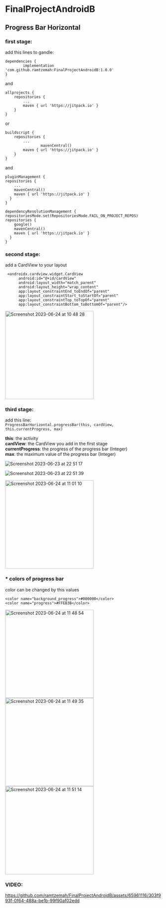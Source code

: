 # FinalProjectAndroidB

## Progress Bar Horizontal

### first stage:

add this lines to gandle:

	dependencies {
	        implementation 'com.github.ramtzemah:FinalProjectAndroidB:1.0.0'
	}

and

	allprojects {
		repositories {
			...
			maven { url 'https://jitpack.io' }
		}
	}

or

	buildscript {
		repositories {
			...
                    mavenCentral()
			maven { url 'https://jitpack.io' }
		}
	}

and

	pluginManagement {
    repositories {
        ...
        mavenCentral()
        maven { url 'https://jitpack.io' }
      }
    }

    dependencyResolutionManagement {
    repositoriesMode.set(RepositoriesMode.FAIL_ON_PROJECT_REPOS)
    repositories {
        google()
        mavenCentral()
        maven { url 'https://jitpack.io' }
      }
    }

### second stage:
add a CardView to your layout

     <androidx.cardview.widget.CardView
          android:id="@+id/cardView"
          android:layout_width="match_parent"
          android:layout_height="wrap_content"
          app:layout_constraintEnd_toEndOf="parent"
          app:layout_constraintStart_toStartOf="parent"
          app:layout_constraintTop_toTopOf="parent"
          app:layout_constraintBottom_toBottomOf="parent"/> 

<img width="285" alt="Screenshot 2023-06-24 at 10 48 28" src="https://github.com/ramtzemah/FinalProjectAndroidB/assets/65961116/48595a9b-3262-4c63-b4c8-00e4f096783e">

### third stage:
add this line:<br>
``` ProgressBarHorizontal.progressBar(this, cardView, this.currentProgress, max) ```<br>

**this**: the activity<br>
**cardView**: the CardView you add in the first stage<br>
**currentProgress**: the progress of the progress bar (Integer)<br>
**max**: the maximum value of the progress bar (Integer)<br>

![Screenshot 2023-06-23 at 22 51 17](https://github.com/ramtzemah/FinalProjectAndroidB/assets/65961116/debbfb5b-b5d3-4a1c-b17c-11bf6aaf7497)

![Screenshot 2023-06-23 at 22 51 39](https://github.com/ramtzemah/FinalProjectAndroidB/assets/65961116/b48f9643-3e91-44e4-817b-672b95323bc1)

<img width="285" alt="Screenshot 2023-06-24 at 11 01 10" src="https://github.com/ramtzemah/FinalProjectAndroidB/assets/65961116/9497ee5c-32dd-4f51-b71f-4ae0866e4922">


### * colors of progress bar
color can be changed by this values

    <color name="background_progress">#000000</color>
    <color name="progress">#FFEB3B</color>

<img width="285" alt="Screenshot 2023-06-24 at 11 48 54" src="https://github.com/ramtzemah/FinalProjectAndroidB/assets/65961116/2a608f05-a032-45fb-bd47-827ce1722f22">
<img width="285" alt="Screenshot 2023-06-24 at 11 49 35" src="https://github.com/ramtzemah/FinalProjectAndroidB/assets/65961116/ea3c376d-a3a0-42a0-9515-b58e42acc05d">
<img width="285" alt="Screenshot 2023-06-24 at 11 51 14" src="https://github.com/ramtzemah/FinalProjectAndroidB/assets/65961116/f354807a-08dc-44dc-b06a-267d86edbffc">

### VIDEO:

https://github.com/ramtzemah/FinalProjectAndroidB/assets/65961116/303f993f-0f64-488a-be1b-99f90af02edd



